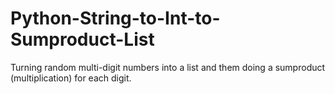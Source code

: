 # Python-String-to-Int-to-Sumproduct-List
Turning random multi-digit numbers into a list and them doing a sumproduct (multiplication) for each digit.
